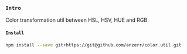 
### `Intro`
Color transformation util between HSL, HSV, HUE and RGB

#### `Install`
``` bash
npm install --save git+https://git@github.com/anzerr/color.util.git
```
